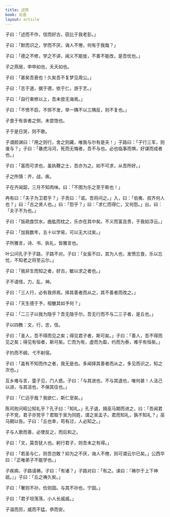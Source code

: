 ```yaml
---
title: 述而
book: 论语
layout: article
---
```


子曰：「述而不作，信而好古，窃比于我老彭。」

子曰：「默而识之，学而不厌，诲人不倦，何有于我哉？」

子曰：「德之不修，学之不讲，闻义不能徙，不善不能改，是吾忧也。」

子之燕居，申申如也，夭夭如也。

子曰：「甚矣吾衰也！久矣吾不复梦见周公。」

子曰：「志于道，据于德，依于仁，游于艺。」

子曰：「自行束修以上，吾未尝无诲焉。」

子曰：「不愤不启，不悱不发，举一隅不以三隅反，则不复也。」

子食于有丧者之侧，未尝饱也。

子于是日哭，则不歌。

子谓颜渊曰：「用之则行，舍之则藏，唯我与尔有是夫！」子路曰：「子行三军，则谁与？」子曰：「暴虎冯河，死而无悔者，吾不与也。必也临事而惧，好谋而成者也。」

子曰：「富而可求也，虽执鞭之士，吾亦为之。如不可求，从吾所好。」

子之所慎：齐，战，疾。

子在齐闻韶，三月不知肉味。曰：「不图为乐之至于斯也！」

冉有曰：「夫子为卫君乎？」子贡曰：「诺。吾将问之。」入，曰：「伯夷、叔齐何人也？」曰：「古之贤人也。」曰：「怨乎？」曰：「求仁而得仁，又何怨。」出，曰：「夫子不为也。」

子曰：「饭疏食饮水，曲肱而枕之，乐亦在其中矣。不义而富且贵，于我如浮云。」

子曰：「加我数年，五十以学易，可以无大过矣。」

子所雅言，诗、书、执礼，皆雅言也。

叶公问孔子于子路，子路不对。子曰：「女奚不曰，其为人也，发愤忘食，乐以忘忧，不知老之将至云尔。」

子曰：「我非生而知之者，好古，敏以求之者也。」

子不语怪，力，乱，神。

子曰：「三人行，必有我师焉。择其善者而从之，其不善者而改之。」

子曰：「天生德于予，桓魋其如予何？」

子曰：「二三子以我为隐乎？吾无隐乎尔。吾无行而不与二三子者，是丘也。」

子以四教：文，行，忠，信。

子曰：「圣人，吾不得而见之矣；得见君子者，斯可矣。」子曰：「善人，吾不得而见之矣；得见有恒者，斯可矣。亡而为有，虚而为盈，约而为泰，难乎有恒矣。」

子钓而不纲，弋不射宿。

子曰：「盖有不知而作之者，我无是也。多闻择其善者而从之，多见而识之，知之次也。」

互乡难与言，童子见，门人惑。子曰：「与其进也，不与其退也，唯何甚！人洁己以进，与其洁也，不保其往也。」

子曰：「仁远乎哉？我欲仁，斯仁至矣。」

陈司败问昭公知礼乎？孔子曰：「知礼。」孔子退，揖巫马期而进之，曰：「吾闻君子不党，君子亦党乎？君取于吴为同姓，谓之吴孟子。君而知礼，孰不知礼？」巫马期以告。子曰：「丘也幸，苟有过，人必知之。」

子与人歌而善，必使反之，而后和之。

子曰：「文，莫吾犹人也。躬行君子，则吾未之有得。」

子曰：「若圣与仁，则吾岂敢？抑为之不厌，诲人不倦，则可谓云尔已矣。」公西华曰：「正唯弟子不能学也。」

子疾病，子路请祷。子曰：「有诸？」子路对曰：「有之。诔曰：『祷尔于上下神祇。』」子曰：「丘之祷久矣。」

子曰：「奢则不孙，俭则固。与其不孙也，宁固。」

子曰：「君子坦荡荡，小人长戚戚。」

子温而厉，威而不猛，恭而安。

